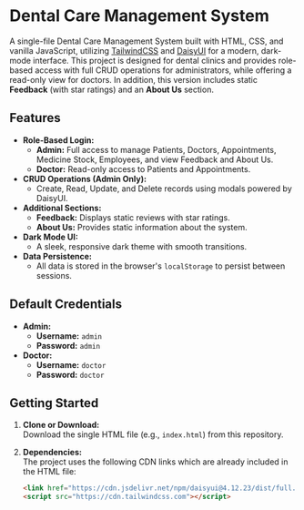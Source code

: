 # Dental Care Management System

A single-file Dental Care Management System built with HTML, CSS, and vanilla JavaScript, utilizing [TailwindCSS](https://tailwindcss.com/) and [DaisyUI](https://daisyui.com/) for a modern, dark-mode interface. This project is designed for dental clinics and provides role-based access with full CRUD operations for administrators, while offering a read-only view for doctors. In addition, this version includes static **Feedback** (with star ratings) and an **About Us** section.

## Features

- **Role-Based Login:**
  - **Admin:** Full access to manage Patients, Doctors, Appointments, Medicine Stock, Employees, and view Feedback and About Us.
  - **Doctor:** Read-only access to Patients and Appointments.
- **CRUD Operations (Admin Only):**
  - Create, Read, Update, and Delete records using modals powered by DaisyUI.
- **Additional Sections:**
  - **Feedback:** Displays static reviews with star ratings.
  - **About Us:** Provides static information about the system.
- **Dark Mode UI:**
  - A sleek, responsive dark theme with smooth transitions.
- **Data Persistence:**
  - All data is stored in the browser's `localStorage` to persist between sessions.

## Default Credentials

- **Admin:**  
  - **Username:** `admin`  
  - **Password:** `admin`
- **Doctor:**  
  - **Username:** `doctor`  
  - **Password:** `doctor`

## Getting Started

1. **Clone or Download:**  
   Download the single HTML file (e.g., `index.html`) from this repository.

2. **Dependencies:**  
   The project uses the following CDN links which are already included in the HTML file:
   ```html
   <link href="https://cdn.jsdelivr.net/npm/daisyui@4.12.23/dist/full.min.css" rel="stylesheet" type="text/css" />
   <script src="https://cdn.tailwindcss.com"></script>
